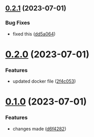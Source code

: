 ## [0.2.1](https://github.com/vishuhanda/nginx-app/compare/v0.2.0...v0.2.1) (2023-07-01)


### Bug Fixes

* fixed this ([dd5a064](https://github.com/vishuhanda/nginx-app/commit/dd5a064853c3994e45ff71b6a4007f0f7fb2ff78))



# [0.2.0](https://github.com/vishuhanda/nginx-app/compare/v0.1.0...v0.2.0) (2023-07-01)


### Features

* updated docker file ([2f4c053](https://github.com/vishuhanda/nginx-app/commit/2f4c0533b355370d9ab40e5b37504d43ba87079d))



# [0.1.0](https://github.com/vishuhanda/nginx-app/compare/d6f4282b1d50bd6575e6b68cc620f86ec72b2def...v0.1.0) (2023-07-01)


### Features

* changes made ([d6f4282](https://github.com/vishuhanda/nginx-app/commit/d6f4282b1d50bd6575e6b68cc620f86ec72b2def))



